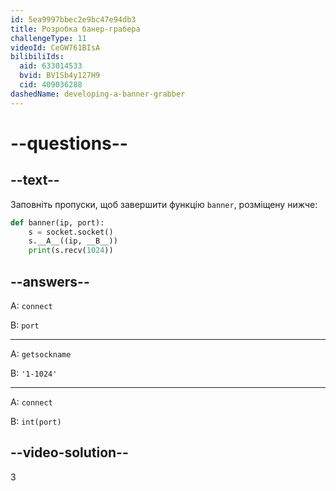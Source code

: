 ```yaml
---
id: 5ea9997bbec2e9bc47e94db3
title: Розробка банер-грабера
challengeType: 11
videoId: CeGW761BIsA
bilibiliIds:
  aid: 633014533
  bvid: BV1Sb4y127H9
  cid: 409036288
dashedName: developing-a-banner-grabber
---
```


# --questions--

## --text--

Заповніть пропуски, щоб завершити функцію `banner`, розміщену нижче:

```py
def banner(ip, port):
    s = socket.socket()
    s.__A__((ip, __B__))
    print(s.recv(1024))
```

## --answers--

А: `connect`

B: `port`

---

A: `getsockname`

B: `'1-1024'`

---

A: `connect`

B: `int(port)`

## --video-solution--

3

